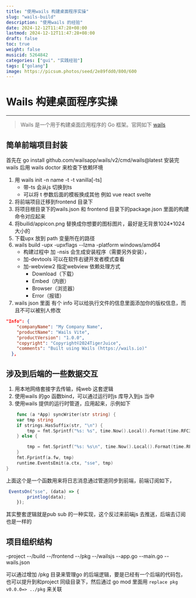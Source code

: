 ```yaml
---
title: "使用wails 构建桌面程序实操"
slug: "wails-build"
description: "使用wails 的经验"
date: 2024-12-12T11:47:28+08:00
lastmod: 2024-12-12T11:47:28+08:00
draft: false
toc: true
weight: false
musicid: 5264842
categories: ["gui"，"实践经验"]
tags: ["golang"]
image: https://picsum.photos/seed/2e89fdd0/800/600
---
```


# Wails 构建桌面程序实操
***********
> Wails 是一个用于构建桌面应用程序的 Go 框架。官网如下 [wails](https://wails.io/)

## 简单前端项目封装
首先在 go install github.com/wailsapp/wails/v2/cmd/wails@latest 安装完wails 后用 wails doctor 来检查下依赖环境
1. 用 wails init -n name -t  -t vanilla[-ts]    
   -  带-ts 会从js 切换到ts
   -  可以将 t 参数后面的模板换成其他 例如 vue react svelte
2. 将前端项目迁移到frontend 目录下
3. 将项目根目录下的wails.json 和 frontend 目录下的package.json 里面的构建命令对应起来
4. 将builid/appicon.png 替换成你想要的图标图片，最好是无背景1024*1024 大小的
5. 下载upx 放到 path 变量所在的路径
6. wails build  -upx -upxflags  --lzma -platform windows/amd64   
   - 构建过程中 加 -nsis 会生成安装程序（需要另外安装），
   - 加-devtools 可以在软件右键开发者模式查看
   - 加-webview2 指定webview 依赖处理方式
     - Download（下载）
     - Embed（内嵌）
     - Browser（浏览器）
     - Error（报错）
7. wails json 里面 有个 info 可以给执行文件的信息里面添加你的版权信息，而且不可以被别人修改
```json
"Info": {
    "companyName": "My Company Name",
    "productName": "Wails Vite",
    "productVersion": "1.0.0",
    "copyright": "Copyright©2024TigerJuice",
    "comments": "Built using Wails (https://wails.io)"
  },
```
## 涉及到后端的一些数据交互
1. 用本地网络套接字去传输，纯web 这套逻辑
2. 使用wails 的go 函数bind，可以通过运行时js 库导入到js 当中 
3. 使用wails 提供的运行时管道，应用起来，示例如下
```go
    func (a *App) syncWriter(str string) {
	var tmp string
	if strings.HasSuffix(str, "\n") {
		tmp = fmt.Sprintf("%s: %s", time.Now().Local().Format(time.RFC3339), str)
	} else {

		tmp = fmt.Sprintf("%s: %s\n", time.Now().Local().Format(time.RFC3339), str)
	}
	fmt.Fprintf(a.fw, tmp)
	runtime.EventsEmit(a.ctx, "sse", tmp)
}
```
上面这个是一个函数用来将日志消息通过管道同步到前端，前端订阅如下，
```js
 EventsOn("sse", (data) => {
        printlog(data);
    });
```
其实整套逻辑就是pub sub 的一种实现，这个反过来前端js 去推送，后端去订阅也是一样的
## 项目组织结构
-project
--/build
--/frontend
--/pkg 
--/wailsjs
--app.go
--main.go
--wails.json

可以通过增加 /pkg 目录来管理go 的后端逻辑，要是已经有一个后端的代码包，也可以提升到和project 同级目录下，然后通过 go mod 里面用 `replace pkg v0.0.0=> ../pkg` 来关联
